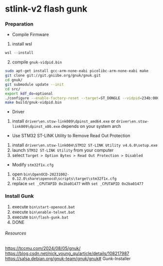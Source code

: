 # stlink-v2 flash gunk

### Preparation
- Compile Firmware
1. install wsl
```powershell
wsl --install
```
2. compile `gnuk-vidpid.bin`
```bash
sudo apt-get install gcc-arm-none-eabi picolibc-arm-none-eabi make
git clone git://git.gniibe.org/gnuk/gnuk.git
cd gnuk/
git submodule update --init
cd src/
export kdf_do=optional
./configure --enable-factory-reset --target=ST_DONGLE --vidpid=234b:0000 --enable-certdo
make build/gnuk-vidpid.bin
```

- Driver
1. install `driver\en.stsw-link009\dpinst_amd64.exe` or `driver\en.stsw-link009\dpinst_x86.exe` depends on your system arch

- Use STM32 ST-LINK Utility to Remove Read Out Protection
1. install `driver\en.stsw-link004\STM32 ST-LINK Utility v4.6.0\setup.exe`
2. launch `STM32 ST-LINK Utility` from your computer
3. select `Target > Option Bytes > Read Out Protection > Disabled`

- Modify `stm32f1x.cfg`
1. open `bin\OpenOCD-20231002-0.12.0\share\openocd\scripts\target\stm32f1x.cfg`
2. replace `set _CPUTAPID 0x1ba01477` with `set _CPUTAPID 0x2ba01477`

### Install Gunk
1. execute `bin\start-openocd.bat`
2. execute `bin\enable-telnet.bat`
3. execute `bin\flash-gunk.bat`
4. DONE

###### Resources
https://tccmu.com/2024/08/05/gnuk/
https://blog.csdn.net/nick_young_qu/article/details/108217987
https://salsa.debian.org/gnuk-team/gnuk/gnuk#   G u n k - I n s t a l l e r 
 
 